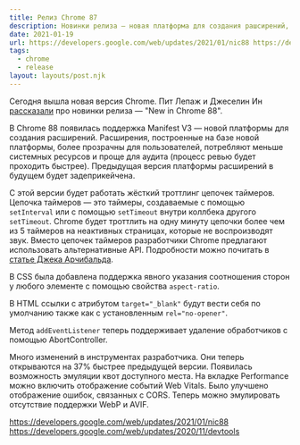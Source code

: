 ```yaml
---
title: Релиз Chrome 87
description: Новинки релиза — новая платформа для создания рашсирений, троттлинг цепочек таймеров, добавление CSS-свойства aspect-ratio и многое другое
date: 2021-01-19
url: https://developers.google.com/web/updates/2021/01/nic88 https://developers.google.com/web/updates/2020/11/devtools
tags:
  - chrome
  - release 
layout: layouts/post.njk
---
```

Сегодня вышла новая версия Chrome. Пит Лепаж и Джеселин Ин [рассказали](https://developers.google.com/web/updates/2021/01/nic88) про новинки релиза — "New in Chrome 88".

В Chrome 88 появилась поддержка Manifest V3 — новой платформы для создания расширений. Расширения, построенные на базе новой платформы, более прозрачны для пользователей, потребляют меньше системных ресурсов и проще для аудита (процесс ревью будет проходить быстрее). Предыдущая версия платформы расширений в будущем будет задеприкейчена.

С этой версии будет работать жёсткий троттлинг цепочек таймеров. Цепочка таймеров — это таймеры, создаваемые с помощью `setInterval` или с помощью `setTimeout` внутри коллбека другого `setTimeout`. Chrome будет троттлить на одну минуту цепочки более чем из 5 таймеров на неактивных страницах, которые не воспроизводят звук. Вместо цепочек таймеров разработчики Chrome предлагают использовать альтернативные API. Подробности можно почитать в [статье Джека Арчибальда](https://developer.chrome.com/blog/timer-throttling-in-chrome-88/).

В CSS была добавлена поддержка явного указания соотношения сторон у любого элементе с помощью свойства `aspect-ratio`.

В HTML ссылки с атрибутом `target="_blank"` будут вести себя по умолчанию также как с установленным `rel="no-opener"`.

Метод `addEventListener` теперь поддерживает удаление обработчиков с помощью AbortController.

Много изменений в инструментах разработчика. Они теперь открываются на 37% быстрее предыдущей версии. Появилась возможность эмуляции квот доступного места. На вкладке Performance можно включить отображение событий Web Vitals. Было улучшено отображение ошибок, связанных с CORS. Теперь можно эмулировать отсутствие поддержки WebP и AVIF.

https://developers.google.com/web/updates/2021/01/nic88
https://developers.google.com/web/updates/2020/11/devtools
